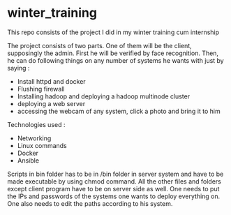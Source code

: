 # winter_training
This repo consists of the project I did in my winter training cum internship

The project consists of two parts. One of them will be the client, supposingly the admin. First he will be verified by face 
recognition. Then, he can do following things on any number of systems he wants with just by saying :
 - Install httpd and docker
 - Flushing firewall
 - Installing hadoop and deploying a hadoop multinode cluster
 - deploying a web server
 - accessing the webcam of any system, click a photo and bring it to him
 
 Technologies used :
 - Networking
 - Linux commands
 - Docker
 - Ansible

Scripts in bin folder has to be in /bin folder in server system and have to be made executable by using chmod command. All the other files and folders except client program have to be on server side as well. One needs to put the IPs and passwords of the systems one wants to deploy everything on. One also needs to edit the paths according to his system.
